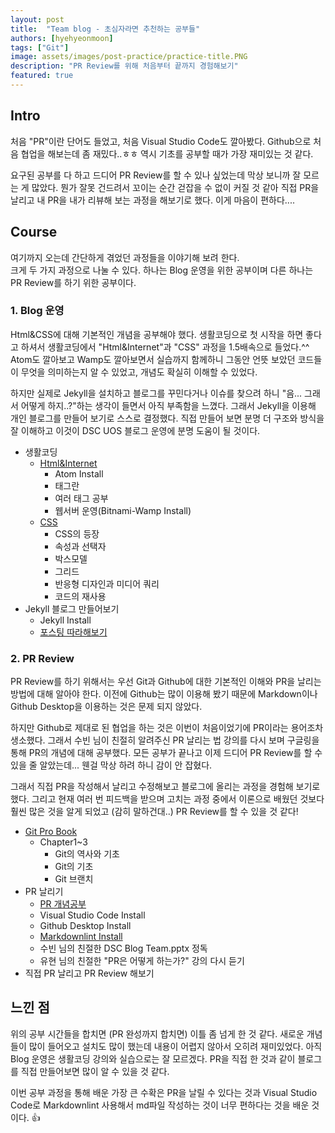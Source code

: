 ```yaml
---
layout: post
title:  "Team blog - 초심자라면 추천하는 공부들"
authors: [hyehyeonmoon]
tags: ["Git"]
image: assets/images/post-practice/practice-title.PNG
description: "PR Review를 위해 처음부터 끝까지 경험해보기"
featured: true
---
```


## Intro

 처음 "PR"이란 단어도 들었고, 처음 Visual Studio Code도 깔아봤다. Github으로 처음 협업을 해보는데 좀 재밌다..ㅎㅎ 역시 기초를 공부할 때가 가장 재미있는 것 같다.  

 요구된 공부를 다 하고 드디어 PR Review를 할 수 있나 싶었는데 막상 보니까 잘 모르는 게 많았다. 뭔가 잘못 건드려서 꼬이는 순간 걷잡을 수 없이 커질 것 같아 직접 PR을 날리고 내 PR을 내가 리뷰해 보는 과정을 해보기로 했다. 이게 마음이 편하다....

## Course

 여기까지 오는데 간단하게 겪었던 과정들을 이야기해 보려 한다.  
 크게 두 가지 과정으로 나눌 수 있다. 하나는 Blog 운영을 위한 공부이며 다른 하나는 PR Review를 하기 위한 공부이다.

### 1. Blog 운영

Html&CSS에 대해 기본적인 개념을 공부해야 했다. 생활코딩으로 첫 시작을 하면 좋다고 하셔서 생활코딩에서 "Html&Internet"과 "CSS" 과정을 1.5배속으로 들었다.^^ Atom도 깔아보고 Wamp도 깔아보면서 실습까지 함께하니 그동안 언뜻 보았던 코드들이 무엇을 의미하는지 알 수 있었고, 개념도 확실히 이해할 수 있었다.  

하지만 실제로 Jekyll을 설치하고 블로그를 꾸민다거나 이슈를 찾으려 하니 "음... 그래서 어떻게 하지..?"하는 생각이 들면서 아직 부족함을 느꼈다. 그래서 Jekyll을 이용해 개인 블로그를 만들어 보기로 스스로 결정했다. 직접 만들어 보면 분명 더 구조와 방식을 잘 이해하고 이것이 DSC UOS 블로그 운영에 분명 도움이 될 것이다.

- 생활코딩
  - [Html&Internet](https://opentutorials.org/course/3084)
    - Atom Install
    - 태그란
    - 여러 태그 공부
    - 웹서버 운영(Bitnami-Wamp Install)
  - [CSS](https://opentutorials.org/course/3086)
    - CSS의 등장
    - 속성과 선택자
    - 박스모델
    - 그리드
    - 반응형 디자인과 미디어 쿼리
    - 코드의 재사용
- Jekyll 블로그 만들어보기
  - Jekyll Install
  - [포스팅 따라해보기](https://velog.io/@shg4821/%EA%B9%83%ED%97%88%EB%B8%8C-%EB%B8%94%EB%A1%9C%EA%B7%B8-%EB%A7%8C%EB%93%A4%EA%B8%B0-1)

### 2. PR Review

PR Review를 하기 위해서는 우선 Git과 Github에 대한 기본적인 이해와 PR을 날리는 방법에 대해 알아야 한다. 이전에 Github는 많이 이용해 봤기 때문에 Markdown이나 Github Desktop을 이용하는 것은 문제 되지 않았다.  

하지만 Github로 제대로 된 협업을 하는 것은 이번이 처음이었기에 PR이라는 용어조차 생소했다. 그래서 수빈 님이 친절히 알려주신 PR 날리는 법 강의를 다시 보며 구글링을 통해 PR의 개념에 대해 공부했다. 모든 공부가 끝나고 이제 드디어 PR Review를 할 수 있을 줄 알았는데... 웬걸 막상 하려 하니 감이 안 잡혔다.  

그래서 직접 PR을 작성해서 날리고 수정해보고 블로그에 올리는 과정을 경험해 보기로 했다. 그리고 현재 여러 번 피드백을 받으며 고치는 과정 중에서 이론으로 배웠던 것보다 훨씬 많은 것을 알게 되었고 (감히 말하건대..) PR Review를 할 수 있을 것 같다!

- [Git Pro Book](https://git-scm.com/book/ko/v2)
  - Chapter1~3
    - Git의 역사와 기초
    - Git의 기초
    - Git 브랜치
- PR 날리기
  - [PR 개념공부]("https://wayhome25.github.io/git/2017/07/08/git-first-pull-request-story/)
  - Visual Studio Code Install
  - Github Desktop Install
  - [Markdownlint Install]("https://github.com/DSC-University-of-Seoul/2021-spring-web/blob/main/CONTRIBUTING.md)
  - 수빈 님의 친절한 DSC Blog Team.pptx 정독
  - 유현 님의 친절한 "PR은 어떻게 하는가?" 강의 다시 듣기
- 직접 PR 날리고 PR Review 해보기

## 느낀 점

위의 공부 시간들을 합치면 (PR 완성까지 합치면) 이틀 좀 넘게 한 것 같다. 새로운 개념들이 많이 들어오고 설치도 많이 했는데 내용이 어렵지 않아서 오히려 재미있었다. 아직 Blog 운영은 생활코딩 강의와 실습으로는 잘 모르겠다. PR을 직접 한 것과 같이 블로그를 직접 만들어보면 많이 알 수 있을 것 같다.  

이번 공부 과정을 통해 배운 가장 큰 수확은 PR을 날릴 수 있다는 것과 Visual Studio Code로 Markdownlint 사용해서 md파일 작성하는 것이 너무 편하다는 것을 배운 것이다. 👍
